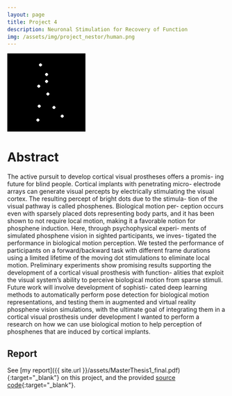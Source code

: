 ```yaml
---
layout: page
title: Project 4
description: Neuronal Stimulation for Recovery of Function
img: /assets/img/project_nestor/human.png
---
```


![left](/assets/img/project_nestor/image8.gif)

# Abstract
The active pursuit to develop cortical visual prostheses offers a promis-
ing future for blind people. Cortical implants with penetrating micro-
electrode arrays can generate visual percepts by electrically stimulating
the visual cortex. The resulting percept of bright dots due to the stimula-
tion of the visual pathway is called phosphenes. Biological motion per-
ception occurs even with sparsely placed dots representing body parts,
and it has been shown to not require local motion, making it a favorable
notion for phosphene induction. Here, through psychophysical experi-
ments of simulated phosphene vision in sighted participants, we inves-
tigated the performance in biological motion perception. We tested the
performance of participants on a forward/backward task with different
frame durations using a limited lifetime of the moving dot stimulations to
eliminate local motion. Preliminary experiments show promising results
supporting the development of a cortical visual prosthesis with function-
alities that exploit the visual system’s ability to perceive biological motion
from sparse stimuli. Future work will involve development of sophisti-
cated deep learning methods to automatically perform pose detection
for biological motion representations, and testing them in augmented
and virtual reality phosphene vision simulations, with the ultimate goal
of integrating them in a cortical visual prosthesis under development
I wanted to perform a research on how we can use biological motion to help perception of phosphenes that are induced by cortical implants. 

## Report
See [my report]({{ site.url }}/assets/MasterThesis1_final.pdf){:target="\_blank"} on this project, and the provided [source code](https://github.com/lelynn/BiologicalMotionExperiment){:target="\_blank"}. 

